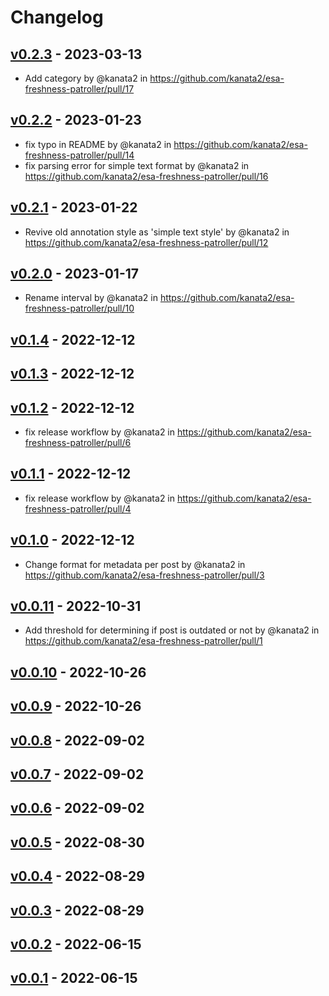 # Changelog

## [v0.2.3](https://github.com/kanata2/esa-freshness-patroller/compare/v0.2.2...v0.2.3) - 2023-03-13
- Add category by @kanata2 in https://github.com/kanata2/esa-freshness-patroller/pull/17

## [v0.2.2](https://github.com/kanata2/esa-freshness-patroller/compare/v0.2.1...v0.2.2) - 2023-01-23
- fix typo in README by @kanata2 in https://github.com/kanata2/esa-freshness-patroller/pull/14
- fix parsing error for simple text format by @kanata2 in https://github.com/kanata2/esa-freshness-patroller/pull/16

## [v0.2.1](https://github.com/kanata2/esa-freshness-patroller/compare/v0.2.0...v0.2.1) - 2023-01-22
- Revive old annotation style as 'simple text style' by @kanata2 in https://github.com/kanata2/esa-freshness-patroller/pull/12

## [v0.2.0](https://github.com/kanata2/esa-freshness-patroller/compare/v0.1.4...v0.2.0) - 2023-01-17
- Rename interval by @kanata2 in https://github.com/kanata2/esa-freshness-patroller/pull/10

## [v0.1.4](https://github.com/kanata2/esa-freshness-patroller/compare/v0.1.3...v0.1.4) - 2022-12-12

## [v0.1.3](https://github.com/kanata2/esa-freshness-patroller/compare/v0.1.2...v0.1.3) - 2022-12-12

## [v0.1.2](https://github.com/kanata2/esa-freshness-patroller/compare/v0.1.1...v0.1.2) - 2022-12-12
- fix release workflow by @kanata2 in https://github.com/kanata2/esa-freshness-patroller/pull/6

## [v0.1.1](https://github.com/kanata2/esa-freshness-patroller/compare/v0.1.0...v0.1.1) - 2022-12-12
- fix release workflow by @kanata2 in https://github.com/kanata2/esa-freshness-patroller/pull/4

## [v0.1.0](https://github.com/kanata2/esa-freshness-patroller/compare/v0.0.11...v0.1.0) - 2022-12-12
- Change format for metadata per post by @kanata2 in https://github.com/kanata2/esa-freshness-patroller/pull/3

## [v0.0.11](https://github.com/kanata2/esa-freshness-patroller/compare/v0.0.10...v0.0.11) - 2022-10-31
- Add threshold for determining if post is outdated or not by @kanata2 in https://github.com/kanata2/esa-freshness-patroller/pull/1

## [v0.0.10](https://github.com/kanata2/esa-freshness-patroller/compare/v0.0.9...v0.0.10) - 2022-10-26

## [v0.0.9](https://github.com/kanata2/esa-freshness-patroller/compare/v0.0.8...v0.0.9) - 2022-10-26

## [v0.0.8](https://github.com/kanata2/esa-freshness-patroller/compare/v0.0.7...v0.0.8) - 2022-09-02

## [v0.0.7](https://github.com/kanata2/esa-freshness-patroller/compare/v0.0.6...v0.0.7) - 2022-09-02

## [v0.0.6](https://github.com/kanata2/esa-freshness-patroller/compare/v0.0.5...v0.0.6) - 2022-09-02

## [v0.0.5](https://github.com/kanata2/esa-freshness-patroller/compare/v0.0.4...v0.0.5) - 2022-08-30

## [v0.0.4](https://github.com/kanata2/esa-freshness-patroller/compare/v0.0.3...v0.0.4) - 2022-08-29

## [v0.0.3](https://github.com/kanata2/esa-freshness-patroller/compare/v0.0.2...v0.0.3) - 2022-08-29

## [v0.0.2](https://github.com/kanata2/esa-freshness-patroller/compare/v0.0.1...v0.0.2) - 2022-06-15

## [v0.0.1](https://github.com/kanata2/esa-freshness-patroller/commits/v0.0.1) - 2022-06-15
